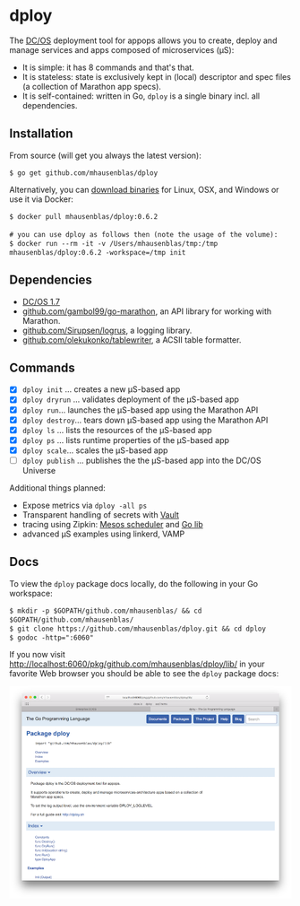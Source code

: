# dploy

The [DC/OS](https://dcos.io) deployment tool for appops allows you to create, deploy and manage services and apps composed of microservices (µS):

- It is simple: it has 8 commands and that's that.
- It is stateless: state is exclusively kept in (local) descriptor and spec files (a collection of Marathon app specs).
- It is self-contained: written in Go, `dploy` is a single binary incl. all dependencies.

## Installation

From source (will get you always the latest version):

    $ go get github.com/mhausenblas/dploy

Alternatively, you can [download binaries](https://github.com/mhausenblas/dploy/releases/tag/0.6.2) for Linux, OSX, and Windows or use it via Docker:

    $ docker pull mhausenblas/dploy:0.6.2
    
    # you can use dploy as follows then (note the usage of the volume):
    $ docker run --rm -it -v /Users/mhausenblas/tmp:/tmp mhausenblas/dploy:0.6.2 -workspace=/tmp init

## Dependencies

- [DC/OS 1.7](https://dcos.io/releases/1.7.0/)
- [github.com/gambol99/go-marathon](https://github.com/gambol99/go-marathon), an API library for working with Marathon.
- [github.com/Sirupsen/logrus](https://github.com/Sirupsen/logrus), a logging library.
- [github.com/olekukonko/tablewriter](https://github.com/olekukonko/tablewriter), a ACSII table formatter.

## Commands

- [x] `dploy init` … creates a new µS-based app
- [x] `dploy dryrun` … validates deployment of the µS-based app
- [x] `dploy run`… launches the µS-based app using the Marathon API
- [x] `dploy destroy`… tears down µS-based app using the Marathon API
- [x] `dploy ls` … lists the resources of the µS-based app
- [x] `dploy ps` … lists runtime properties of the µS-based app
- [x] `dploy scale`… scales the µS-based app
- [ ] `dploy publish` … publishes the the µS-based app into the DC/OS Universe

Additional things planned:

- Expose metrics via `dploy -all ps`
- Transparent handling of secrets with [Vault](https://github.com/brndnmtthws/vault-dcos)
- tracing using Zipkin: [Mesos scheduler](http://elodina.github.io/zipkin-mesos-framework/) and [Go lib](http://elodina.github.io/go-zipkin/)
- advanced µS examples using linkerd, VAMP

## Docs

To view the `dploy` package docs locally, do the following in your Go workspace:

    $ mkdir -p $GOPATH/github.com/mhausenblas/ && cd $GOPATH/github.com/mhausenblas/
    $ git clone https://github.com/mhausenblas/dploy.git && cd dploy
    $ godoc -http=":6060"

If you now visit [http://localhost:6060/pkg/github.com/mhausenblas/dploy/lib/](http://localhost:6060/pkg/github.com/mhausenblas/dploy/lib/) in your favorite Web browser you should be able to see the `dploy` package docs:

![Docs for dploy](img/dploy_godocs.png)